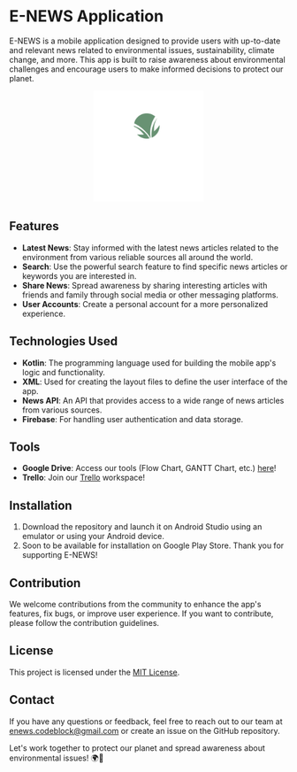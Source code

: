 # E-NEWS Application

E-NEWS  is a mobile application designed to provide users with up-to-date and relevant news related to environmental issues, sustainability, climate change, and more. This app is built to raise awareness about environmental challenges and encourage users to make informed decisions to protect our planet.

<p align="center">
  <img src="app/src/main/res/drawable/logo_transparent.png" alt="E-NEWS Logo" width="200" height="200">
</p>

## Features
- **Latest News**: Stay informed with the latest news articles related to the environment from various reliable sources all around the world.
- **Search**: Use the powerful search feature to find specific news articles or keywords you are interested in.
- **Share News**: Spread awareness by sharing interesting articles with friends and family through social media or other messaging platforms.
- **User Accounts**: Create a personal account for a more personalized experience.

## Technologies Used
- **Kotlin**: The programming language used for building the mobile app's logic and functionality.
- **XML**: Used for creating the layout files to define the user interface of the app.
- **News API**: An API that provides access to a wide range of news articles from various sources.
- **Firebase**: For handling user authentication and data storage.

## Tools 
- **Google Drive**: Access our tools (Flow Chart, GANTT Chart, etc.) <a href="https://drive.google.com/drive/folders/1X1bTVeiz5bqlwKOvLdVmDIfo-E5APdUi">here</a>!
- **Trello**: Join our <a href="https://trello.com/w/codeblock6">Trello</a> workspace!
  
## Installation
1. Download the repository and launch it on Android Studio using an emulator or using your Android device.
2. Soon to be available for installation on Google Play Store. Thank you for supporting E-NEWS!

## Contribution
We welcome contributions from the community to enhance the app's features, fix bugs, or improve user experience. If you want to contribute, please follow the contribution guidelines.

## License
This project is licensed under the <a href="https://opensource.org/license/mit/">MIT License</a>.

## Contact
If you have any questions or feedback, feel free to reach out to our team at enews.codeblock@gmail.com or create an issue on the GitHub repository.

Let's work together to protect our planet and spread awareness about environmental issues! 🌍🌿
